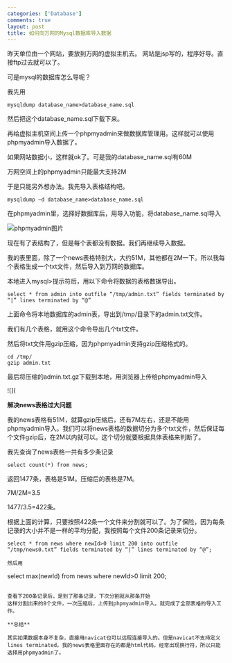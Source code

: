 ```yaml
--- 
categories: ['Database']
comments: true
layout: post
title: 如何向万网的Mysql数据库导入数据
---
```

昨天单位由一个网站，要放到万网的虚拟主机去。
网站是jsp写的，程序好导。直接ftp过去就可以了。

可是mysql的数据库怎么导呢？

我先用

```
mysqldump database_name>database_name.sql
```

然后把这个database_name.sql下载下来。

再给虚拟主机空间上传一个phpmyadmin来做数据库管理用。这样就可以使用phpmyadmin导入数据了。

如果网站数据小，这样就ok了。可是我的database_name.sql有60M

万网空间上的phpmyadmin只能最大支持2M

于是只能另外想办法。我先导入表格结构吧。

```
mysqldump –d database_name>database_name.sql
```

在phpmyadmin里，选择好数据库后，用导入功能，将database_name.sql导入

![phpmyadmin图片](http://farm9.staticflickr.com/8096/8510015688_bc8709cc96.jpg)

现在有了表结构了，但是每个表都没有数据。我们再继续导入数据。

我的表里面，除了一个news表格特别大，大约51M，其他都在2M一下。所以我每个表格生成一个txt文件，然后导入到万网的数据库。

本地进入mysql>提示符后，用以下命令将数据的表格数据导出。

```
select * from admin into outfile “/tmp/admin.txt” fields terminated by “|” lines terminated by “@”
```

上面命令将本地数据库的admin表，导出到/tmp/目录下的admin.txt文件。

我们有几个表格，就用这个命令导出几个txt文件。

然后将txt文件用gzip压缩，因为phpmyadmin支持gzip压缩格式的。

```
cd /tmp/
gzip admin.txt
```

最后将压缩的admin.txt.gz下载到本地，用浏览器上传给phpmyadmin导入

![](

**解决news表格过大问题**


我的news表格有51Ｍ，就算gzip压缩后，还有7M左右，还是不能用phpmyadmin导入。我们可以将news表格的数据切分为多个txt文件，然后保证每个文件gzip后，在2M以内就可以。这个切分就要根据具体表格来判断了。

我先查询了news表格一共有多少条记录

```
select count(*) from news;
```

返回1477条，表格是51M。压缩后的表格是7M。

7M/2M=3.5 

1477/3.5=422条。

根据上面的计算，只要按照422条一个文件来分割就可以了。为了保险，因为每条记录的大小并不是一样的平均分配，我按照每个文件200条记录来切分。

```
select * from news where newId>0 limit 200 into outfile “/tmp/news0.txt” fields terminated by “|” lines terminated by “@”;

然后用

```
select max(newId) from news where newId>0 limit 200;
```

查看下200条记录后，是到了那条记录，下次分割就从那条开始
这样分割出来的8个文件，一次压缩后，上传到phpmyadmin导入。就完成了全部表格的导入工作。

**总结**

其实如果数据本身不复杂，直接用navicat也可以远程连接导入的。但是navicat不支持定义 lines terminated。我的news表格里面存在的都是html代码，经常出现换行符，所以只能选择用phpmyadmin了。
